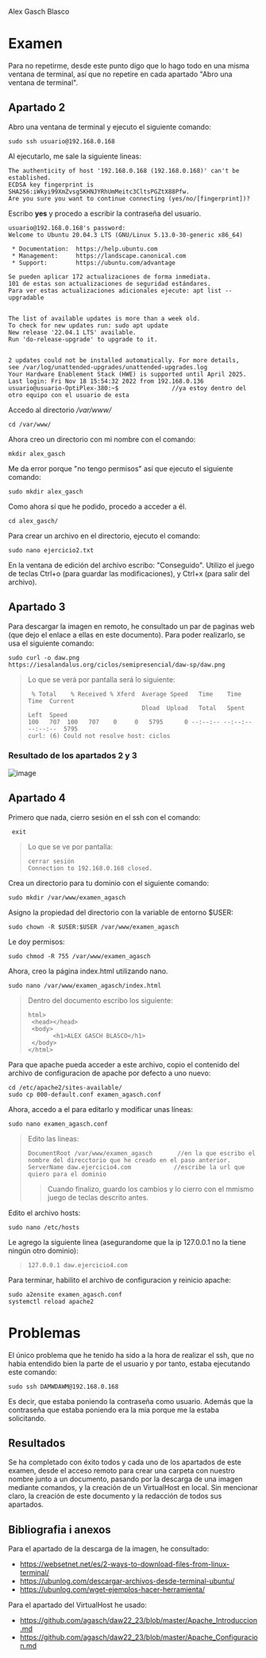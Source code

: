 Alex Gasch Blasco
# Examen
Para no repetirme, desde este punto digo que lo hago todo en una misma ventana de terminal, así que no repetire en cada apartado "Abro una ventana de terminal".
##  Apartado 2
Abro una ventana de terminal y ejecuto el siguiente comando:
```
sudo ssh usuario@192.168.0.168
```
Al ejecutarlo, me sale la siguiente lineas:
```
The authenticity of host '192.168.0.168 (192.168.0.168)' can't be established.
ECDSA key fingerprint is SHA256:iWkyi99XmZvsg5KHNJYRhUmMeitc3CltsPGZtX88Pfw.
Are you sure you want to continue connecting (yes/no/[fingerprint])?
```
Escribo **yes** y procedo a escribir la contraseña del usuario.
```
usuario@192.168.0.168's password: 
Welcome to Ubuntu 20.04.3 LTS (GNU/Linux 5.13.0-30-generic x86_64)

 * Documentation:  https://help.ubuntu.com
 * Management:     https://landscape.canonical.com
 * Support:        https://ubuntu.com/advantage

Se pueden aplicar 172 actualizaciones de forma inmediata.
101 de estas son actualizaciones de seguridad estándares.
Para ver estas actualizaciones adicionales ejecute: apt list --upgradable


The list of available updates is more than a week old.
To check for new updates run: sudo apt update
New release '22.04.1 LTS' available.
Run 'do-release-upgrade' to upgrade to it.


2 updates could not be installed automatically. For more details,
see /var/log/unattended-upgrades/unattended-upgrades.log
Your Hardware Enablement Stack (HWE) is supported until April 2025.
Last login: Fri Nov 18 15:54:32 2022 from 192.168.0.136
usuario@usuario-OptiPlex-380:~$               //ya estoy dentro del otro equipo con el usuario de esta
```
Accedo al directorio _/var/www/_
```
cd /var/www/
```
Ahora creo un directorio con mi nombre con el comando:
```
mkdir alex_gasch
```
Me da error porque "no tengo permisos" así que ejecuto el siguiente comando:
```
sudo mkdir alex_gasch
```
Como ahora sí que he podido, procedo a acceder a él.
```
cd alex_gasch/
```
Para crear un archivo en el directorio, ejecuto el comando:
```
sudo nano ejercicio2.txt
```
En la ventana de edición del archivo escribo: "Conseguido". Utilizo el juego de teclas Ctrl+o (para guardar las modificaciones), y Ctrl+x (para salir del archivo).

## Apartado 3
Para descargar la imagen en remoto, he consultado un par de paginas web (que dejo el enlace a ellas en este documento). Para poder realizarlo, se usa el siguiente comando:
```
sudo curl -o daw.png https://iesalandalus.org/ciclos/semipresencial/daw-sp/daw.png
```
>Lo que se verá por pantalla será lo siguiente:
>```
>  % Total    % Received % Xferd  Average Speed   Time    Time     Time  Current
>                                 Dload  Upload   Total   Spent    Left  Speed
>100   707  100   707    0     0   5795      0 --:--:-- --:--:-- --:--:--  5795
>curl: (6) Could not resolve host: ciclos
>```

### Resultado de los apartados 2 y 3
![image](https://user-images.githubusercontent.com/113713815/202740502-95fa498d-2e2c-418e-9e40-2c1f91cedc62.png)

## Apartado 4
Primero que nada, cierro sesión en el ssh con el comando:
```
 exit
```
>Lo que se ve por pantalla:
>```
>cerrar sesión
>Connection to 192.168.0.168 closed.
>```
Crea un directorio para tu dominio con el siguiente comando:
```
sudo mkdir /var/www/examen_agasch
```
Asigno la propiedad del directorio con la variable de entorno $USER:
```
sudo chown -R $USER:$USER /var/www/examen_agasch
```
Le doy permisos:
```
sudo chmod -R 755 /var/www/examen_agasch
```
Ahora, creo la página index.html utilizando nano.
```
sudo nano /var/www/examen_agasch/index.html
```
>Dentro del documento escribo los siguiente:
>```
>html>
>  <head></head>
>  <body>
>        <h1>ALEX GASCH BLASCO</h1>
>  </body>
></html>
>```

Para que apache pueda acceder a este archivo, copio el contenido del archivo de configuracion de apache por defecto a uno nuevo:
```
cd /etc/apache2/sites-available/
sudo cp 000-default.conf examen_agasch.conf
```
Ahora, accedo a el para editarlo y modificar unas líneas:
```
sudo nano examen_agasch.conf
```
>Edito las lineas:
>```
>DocumentRoot /var/www/examen_agasch       //en la que escribo el nombre del direcctorio que he creado en el paso anterior.
>ServerName daw.ejercicio4.com            //escribe la url que quiero para el dominio
>```
>>Cuando finalizo, guardo los cambios y lo cierro con el mmismo juego de teclas descrito antes.

Edito el archivo hosts:
```
sudo nano /etc/hosts
```
Le agrego la siguiente linea (asegurandome que la ip 127.0.0.1 no la tiene ningún otro dominio):
>```
>127.0.0.1 daw.ejercicio4.com
>```

Para terminar, habilito el archivo de configuracion y reinicio apache:
```
sudo a2ensite examen_agasch.conf
systemctl reload apache2
```
# Problemas
El único problema que he tenido ha sido a la hora de realizar el ssh, que no habia entendido bien la parte de el usuario y por tanto, estaba ejecutando este comando:
```
sudo ssh DAMWDAWM@192.168.0.168
```
Es decir, que estaba poniendo la contraseña como usuario. Además que la contraseña que estaba poniendo era la mia porque me la estaba solicitando. 

## Resultados
Se ha completado con éxito todos y cada uno de los apartados de este examen, desde el acceso remoto para crear una carpeta con nuestro nombre junto a un documento, pasando por la descarga de una imagen mediante comandos, y la creación de un VirtualHost en local. Sin mencionar claro, la creación de este documento y la redacción de todos sus apartados.

## Bibliografia i anexos
Para el apartado de la descarga de la imagen, he consultado:
  *  https://websetnet.net/es/2-ways-to-download-files-from-linux-terminal/
  *  https://ubunlog.com/descargar-archivos-desde-terminal-ubuntu/
  *  https://ubunlog.com/wget-ejemplos-hacer-herramienta/

Para el apartado del VirtualHost he usado:
 * https://github.com/agasch/daw22_23/blob/master/Apache_Introduccion.md
 * https://github.com/agasch/daw22_23/blob/master/Apache_Configuracion.md
